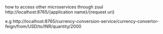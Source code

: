 how to access other microservices through zuul
http://localhost:8765/{application name}/{request uri}

e.g
http://localhost:8765/currency-conversion-service/currency-convertor-feign/from/USD/to/INR/quantity/2000